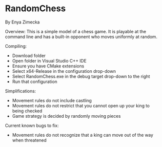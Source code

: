 # RandomChess
By Enya Zimecka

Overview:
This is a simple model of a chess game.  It is playable at the command line and has a built-in opponent who moves uniformly at random.

Compiling:
 - Download folder
 - Open folder in Visual Studio C++ IDE
 - Ensure you have CMake extensions
 - Select x64-Release in the configuration drop-down
 - Select RandomChess.exe in the debug target drop-down to the right
 - Run that configuration

Simplifications:
 - Movement rules do not include castling
 - Movement rules do not restrict that you cannot open up your king to being checked
 - Game strategy is decided by randomly moving pieces

Current known bugs to fix:
 - Movement rules do not recognize that a king can move out of the way when threatened

